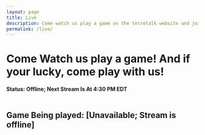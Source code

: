 ```yaml
---
layout: page
title: Live
description: Come watch us play a game on the tetretalk website and join us in the game to be in the stream!
permalink: /live/
---
```



# Come Watch us play a game! And if your lucky, come play with us!


#### Status: Offline; Next Stream Is At 4:30 PM EDT



<div>
  <img src"https://image.ibb.co/dyahGU/Screenshot_2018_08_14_at_4_00_20_PM.png" >
  </div>

## Game Being played: [Unavailable; Stream is offline]


